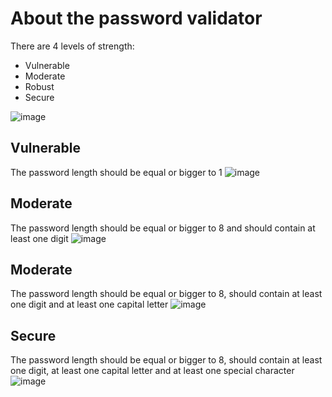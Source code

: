 # About the password validator
There are 4 levels of strength: 
- Vulnerable
- Moderate
- Robust
- Secure

![image](https://github.com/Erij-Maherzia-BEN-BRAHIM/password-validator/assets/101833103/a0ee7ebb-1e44-477c-af16-7e60a49b9fc2)

## Vulnerable
The password length should be equal or bigger to 1
![image](https://github.com/Erij-Maherzia-BEN-BRAHIM/password-validator/assets/101833103/90a88200-73c0-4bc8-885b-b05eb52fa61b)

## Moderate
The password length should be equal or bigger to 8 and should contain at least one digit
![image](https://github.com/Erij-Maherzia-BEN-BRAHIM/password-validator/assets/101833103/2a0245a2-2684-47af-a255-12bbb3e8c089)

## Moderate
The password length should be equal or bigger to 8, should contain at least one digit and at least one capital letter
![image](https://github.com/Erij-Maherzia-BEN-BRAHIM/password-validator/assets/101833103/7defb506-b97f-4f20-a37a-ef1b62a23b67)

## Secure
The password length should be equal or bigger to 8, should contain at least one digit, at least one capital letter and at least one special character
![image](https://github.com/Erij-Maherzia-BEN-BRAHIM/password-validator/assets/101833103/47a5b441-0296-4501-a4fb-7f757503b1dd)


